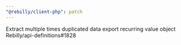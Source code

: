 ```yaml
---
"@rebilly/client-php": patch
---
```


Extract multiple times duplicated data export recurring value object Rebilly/api-definitions#1828
